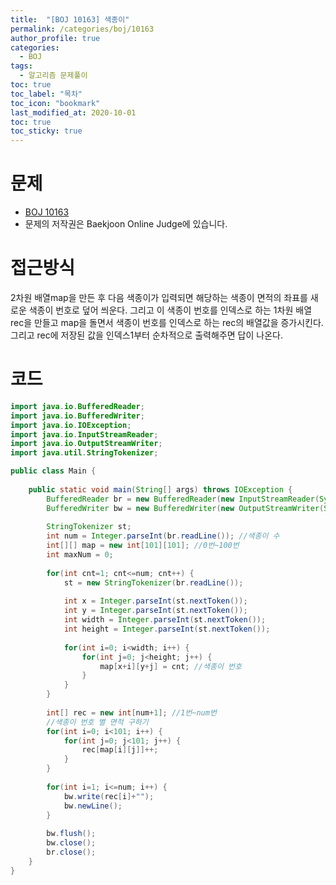 ```yaml
---
title:  "[BOJ 10163] 색종이"
permalink: /categories/boj/10163
author_profile: true
categories:
  - BOJ
tags:
  - 알고리즘 문제풀이
toc: true
toc_label: "목차"
toc_icon: "bookmark"
last_modified_at: 2020-10-01
toc: true
toc_sticky: true
---
```

# 문제
* [BOJ 10163](https://www.acmicpc.net/problem/10163)
* 문제의 저작권은 Baekjoon Online Judge에 있습니다.  

# 접근방식 
2차원 배열map을 만든 후 다음 색종이가 입력되면 해당하는 색종이 면적의 좌표를 새로운 색종이 번호로 덮어 씌운다. 그리고 이 색종이 번호를 인덱스로 하는 1차원 배열 rec을 만들고 map을 돌면서 색종이 번호를 인덱스로 하는 rec의 배열값을 증가시킨다. 그리고 rec에 저장된 값을 인덱스1부터 순차적으로 출력해주면 답이 나온다.  

# 코드
```java
import java.io.BufferedReader;
import java.io.BufferedWriter;
import java.io.IOException;
import java.io.InputStreamReader;
import java.io.OutputStreamWriter;
import java.util.StringTokenizer;

public class Main {
	
	public static void main(String[] args) throws IOException {
		BufferedReader br = new BufferedReader(new InputStreamReader(System.in));
		BufferedWriter bw = new BufferedWriter(new OutputStreamWriter(System.out));
		
		StringTokenizer st;
		int num = Integer.parseInt(br.readLine()); //색종이 수
		int[][] map = new int[101][101]; //0번~100번
		int maxNum = 0;
		
		for(int cnt=1; cnt<=num; cnt++) {
			st = new StringTokenizer(br.readLine());
			
			int x = Integer.parseInt(st.nextToken());
			int y = Integer.parseInt(st.nextToken());
			int width = Integer.parseInt(st.nextToken());
			int height = Integer.parseInt(st.nextToken());
			
			for(int i=0; i<width; i++) {
				for(int j=0; j<height; j++) {
					map[x+i][y+j] = cnt; //색종이 번호
				}
			}
		}
		
		int[] rec = new int[num+1]; //1번~num번
		//색종이 번호 별 면적 구하기
		for(int i=0; i<101; i++) {
			for(int j=0; j<101; j++) {
				rec[map[i][j]]++;
			}
		}
		
		for(int i=1; i<=num; i++) {
			bw.write(rec[i]+"");
			bw.newLine();
		}
		
		bw.flush();
		bw.close();
		br.close();
	}
}
```